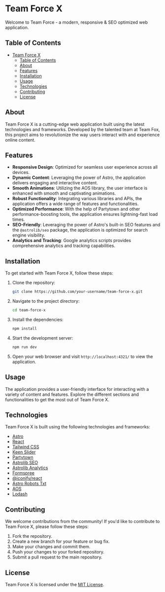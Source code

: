 # Team Force X

Welcome to Team Force - a modern, responsive & SEO optimized web application.


## Table of Contents

- [Team Force X](#team-force-x)
  - [Table of Contents](#table-of-contents)
  - [About](#about)
  - [Features](#features)
  - [Installation](#installation)
  - [Usage](#usage)
  - [Technologies](#technologies)
  - [Contributing](#contributing)
  - [License](#license)

## About

Team Force X is a cutting-edge web application built using the latest technologies and frameworks. Developed by the talented team at Team Fox, this project aims to revolutionize the way users interact with and experience online content.

## Features

- **Responsive Design**: Optimized for seamless user experience across all devices.
- **Dynamic Content**: Leveraging the power of Astro, the application delivers engaging and interactive content.
- **Smooth Animations**: Utilizing the AOS library, the user interface is enhanced with smooth and captivating animations.
- **Robust Functionality**: Integrating various libraries and APIs, the application offers a wide range of features and functionalities.
- **Optimized Performance**: With the help of Partytown and other performance-boosting tools, the application ensures lightning-fast load times.
- **SEO-Friendly**: Leveraging the power of Astro's built-in SEO features and the `@astrolib/seo` package, the application is optimized for search engine visibility.
- **Analytics and Tracking**: Google analytics scripts provides comprehensive analytics and tracking capabilities.

## Installation

To get started with Team Force X, follow these steps:

1. Clone the repository:

   ```bash
   git clone https://github.com/your-username/team-force-x.git
   ```

2. Navigate to the project directory:

   ```bash
   cd team-force-x
   ```

3. Install the dependencies:

   ```bash
   npm install
   ```

4. Start the development server:

   ```bash
   npm run dev
   ```

5. Open your web browser and visit `http://localhost:4321/` to view the application.

## Usage

The application provides a user-friendly interface for interacting with a variety of content and features. Explore the different sections and functionalities to get the most out of Team Force X.

## Technologies

Team Force X is built using the following technologies and frameworks:

- [Astro](https://astro.build/)
- [React](https://reactjs.org/)
- [Tailwind CSS](https://tailwindcss.com/)
- [Keen Slider](https://keen-slider.io/)
- [Partytown](https://partytown.builder.io/)
- [Astrolib SEO](https://www.npmjs.com/package/@astrolib/seo)
- [Astrolib Analytics](https://www.npmjs.com/package/@astrolib/analytics)
- [Formspree](https://formspree.io/)
- [@iconify/react](https://www.npmjs.com/package/@iconify/react)
- [Astro Robots Txt](https://www.npmjs.com/package/astro-robots-txt)
- [AOS](https://michalsnik.github.io/aos/)
- [Lodash](https://lodash.com/)


## Contributing

We welcome contributions from the community! If you'd like to contribute to Team Force X, please follow these steps:

1. Fork the repository.
2. Create a new branch for your feature or bug fix.
3. Make your changes and commit them.
4. Push your changes to your forked repository.
5. Submit a pull request to the main repository.

## License

Team Force X is licensed under the [MIT License](LICENSE).
